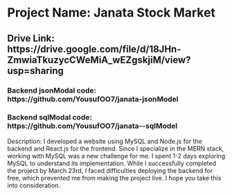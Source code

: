 <h1>Project Name: Janata Stock Market</h1>

<h2>Drive Link: https://drive.google.com/file/d/18JHn-ZmwiaTkuzycCWeMiA_wEZgskjiM/view?usp=sharing</h2>

<h3>Backend jsonModal code: https://github.com/YousufOO7/janata-jsonModel</h3>
<h3>Backend sqlModal code: https://github.com/YousufOO7/janata--sqlModel</h3>

<p>Description: I developed a website using MySQL and Node.js for the backend and React.js for the frontend. Since I specialize in the MERN stack, working with MySQL was a new challenge for me. I spent 1-2 days exploring MySQL to understand its implementation. While I successfully completed the project by March 23rd, I faced difficulties deploying the backend for free, which prevented me from making the project live. I hope you take this into consideration.</p>
